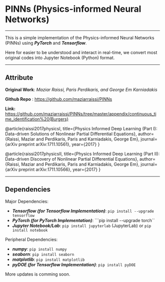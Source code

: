 # PINNs (Physics-informed Neural Networks)

------------------------


This is a simple implementation of the Physics-informed Neural Networks (PINNs) using ***PyTorch*** and ***Tensorflow***.

Here for easier to be understood and interact in real-time, we convert most original codes into Jupyter Notebook (Python) format.

-------------------------------------------

## Attribute

**Original Work**: *Maziar Raissi, Paris Perdikaris, and George Em Karniadakis*

**Github Repo** : https://github.com/maziarraissi/PINNs

**Link:** https://github.com/maziarraissi/PINNs/tree/master/appendix/continuous_time_identification%20(Burgers)

@article{raissi2017physicsI,
  title={Physics Informed Deep Learning (Part I): Data-driven Solutions of Nonlinear Partial Differential Equations},
  author={Raissi, Maziar and Perdikaris, Paris and Karniadakis, George Em},
  journal={arXiv preprint arXiv:1711.10561},
  year={2017}
}

@article{raissi2017physicsII,
  title={Physics Informed Deep Learning (Part II): Data-driven Discovery of Nonlinear Partial Differential Equations},
  author={Raissi, Maziar and Perdikaris, Paris and Karniadakis, George Em},
  journal={arXiv preprint arXiv:1711.10566},
  year={2017}
}

-------------------------------------------

## Dependencies

Major Dependencies:

 - ***Tensorflow (for Tensorflow Implementation)***: ```pip install --upgrade tensorflow```
 - ***PyTorch (for PyTorch Implementation)***: ```pip install --upgrade torch``
 - ***Jupyter Notebook/Lab***: ```pip install jupyterlab``` (JupyterLab) or ```pip install notebook```

Peripheral Dependencies:
 
 - ***numpy***: ```pip install numpy```
 - ***seaborn***: ```pip install seaborn```
 - ***matplotlib***: ```pip install matplotlib```
 - ***pyDOE (for Tensorflow Implementation)***: ```pip install pyDOE```


More updates is comming soon.

